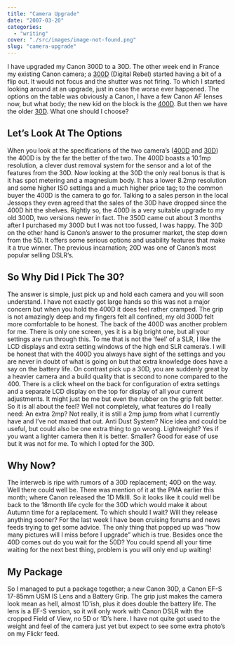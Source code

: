 ```yaml
---
title: "Camera Upgrade"
date: "2007-03-20"
categories: 
  - "writing"
cover: "./src/images/image-not-found.png"
slug: "camera-upgrade"
---
```


I have upgraded my Canon 300D to a 30D. The other week end in France my existing Canon camera; a [300D](http://www.canon.co.uk/For_Home/Product_Finder/Cameras/Digital_SLR/EOS_300D/) (Digital Rebel) started having a bit of a flip out. It would not focus and the shutter was not firing. To which I started looking around at an upgrade, just in case the worse ever happened. The options on the table was obviously a Canon, I have a few Canon AF lenses now, but what body; the new kid on the block is the [400D](http://www.canon.co.uk/For_Home/Product_Finder/Cameras/Digital_SLR/EOS_400D/index.asp). But then we have the older [30D](http://www.canon.co.uk/For_Home/Product_Finder/Cameras/Digital_SLR/eos30d/index.asp). What one should I choose?

## Let’s Look At The Options

When you look at the specifications of the two camera’s ([400D](http://www.dpreview.com/reviews/specs/Canon/canon_eos400d.asp) and [30D](http://www.dpreview.com/reviews/specs/Canon/canon_eos30d.asp)) the 400D is by the far the better of the two. The 400D boasts a 10.1mp resolution, a clever dust removal system for the sensor and a lot of the features from the 30D. Now looking at the 30D the only real bonus is that is it has spot metering and a magnesium body. It has a lower 8.2mp resolution and some higher ISO settings and a much higher price tag; to the common buyer the 400D is the camera to go for. Talking to a sales person in the local Jessops they even agreed that the sales of the 30D have dropped since the 400D hit the shelves. Rightly so, the 400D is a very suitable upgrade to my old 300D, two versions newer in fact. The 350D came out about 3 months after I purchased my 300D but I was not too fussed, I was happy. The 30D on the other hand is Canon’s answer to the prosumer market, the step down from the 5D. It offers some serious options and usability features that make it a true winner. The previous incarnation; 20D was one of Canon’s most popular selling DSLR’s.

## So Why Did I Pick The 30?

The answer is simple, just pick up and hold each camera and you will soon understand. I have not exactly got large hands so this was not a major concern but when you hold the 400D it does feel rather cramped. The grip is not amazingly deep and my fingers felt all confined, my old 300D felt more comfortable to be honest. The back of the 400D was another problem for me. There is only one screen, yes it is a big bright one, but all your settings are run through this. To me that is not the ‘feel’ of a SLR, I like the LCD displays and extra setting windows of the high end SLR camera’s. I will be honest that with the 400D you always have sight of the settings and you are never in doubt of what is going on but that extra knowledge does have a say on the battery life. On contrast pick up a 30D, you are suddenly great by a heavier camera and a build quality that is second to none compared to the 400. There is a click wheel on the back for configuration of extra settings and a separate LCD display on the top for display of all your current adjustments. It might just be me but even the rubber on the grip felt better. So it is all about the feel? Well not completely, what features do I really need: An extra 2mp? Not really, it is still a 2mp jump from what I currently have and I’ve not maxed that out. Anti Dust System? Nice idea and could be useful, but could also be one extra thing to go wrong. Lightweight? Yes if you want a lighter camera then it is better. Smaller? Good for ease of use but it was not for me. To which I opted for the 30D.

## Why Now?

The interweb is ripe with rumors of a 30D replacement; 40D on the way. Well there could well be. There was mention of it at the PMA earlier this month; where Canon released the 1D MkIII. So it looks like it could well be back to the 18month life cycle for the 30D which would make it about Autumn time for a replacement. To which should I wait? Will they release anything sooner? For the last week I have been cruising forums and news feeds trying to get some advice. The only thing that popped up was “how many pictures will I miss before I upgrade” which is true. Besides once the 40D comes out do you wait for the 50D? You could spend all your time waiting for the next best thing, problem is you will only end up waiting!

## My Package

So I managed to put a package together; a new Canon 30D, a Canon EF-S 17-85mm USM IS Lens and a Battery Grip. The grip just makes the camera look mean as hell, almost 1D'ish, plus it does double the battery life. The lens is a EF-S version, so it will only work with Canon DSLR with the cropped Field of View, no 5D or 1D’s here. I have not quite got used to the weight and feel of the camera just yet but expect to see some extra photo’s on my Flickr feed.

